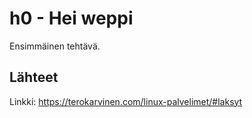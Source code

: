 # h0 - Hei weppi

Ensimmäinen tehtävä.

## Lähteet

Linkki: https://terokarvinen.com/linux-palvelimet/#laksyt
